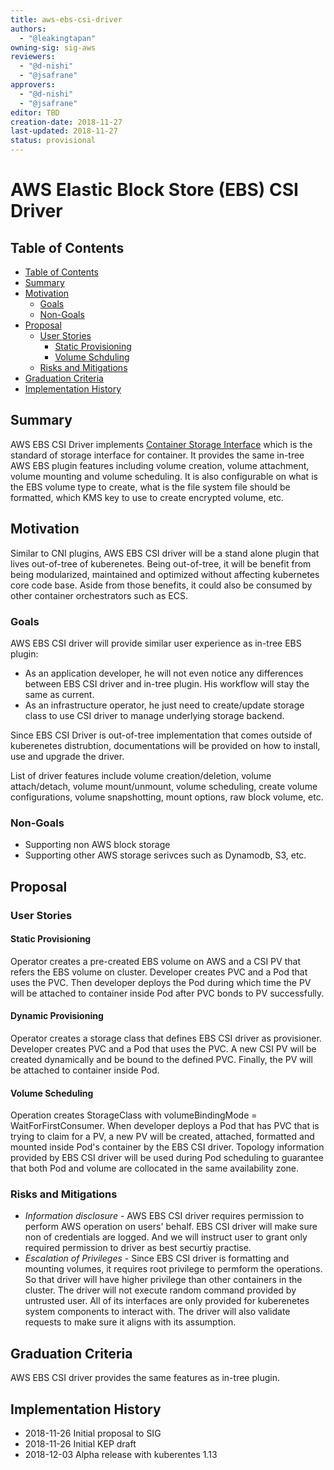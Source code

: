 ```yaml
---
title: aws-ebs-csi-driver
authors:
  - "@leakingtapan"
owning-sig: sig-aws
reviewers:
  - "@d-nishi"
  - "@jsafrane"
approvers:
  - "@d-nishi"
  - "@jsafrane"
editor: TBD
creation-date: 2018-11-27
last-updated: 2018-11-27
status: provisional
---
```


# AWS Elastic Block Store (EBS) CSI Driver

## Table of Contents

* [Table of Contents](#table-of-contents)
* [Summary](#summary)
* [Motivation](#motivation)
    * [Goals](#goals)
    * [Non-Goals](#non-goals)
* [Proposal](#proposal)
    * [User Stories](#user-stories)
        * [Static Provisioning](#static-provisioning)
        * [Volume Schduling](#volume-scheduling)
    * [Risks and Mitigations](#risks-and-mitigations)
* [Graduation Criteria](#graduation-criteria)
* [Implementation History](#implementation-history)

## Summary
AWS EBS CSI Driver implements [Container Storage Interface](https://github.com/container-storage-interface/spec/tree/master) which is the standard of storage interface for container. It provides the same in-tree AWS EBS plugin features including volume creation, volume attachment, volume mounting and volume scheduling. It is also configurable on what is the EBS volume type to create, what is the file system file should be formatted, which KMS key to use to create encrypted volume, etc.

## Motivation
Similar to CNI plugins, AWS EBS CSI driver will be a stand alone plugin that lives out-of-tree of kuberenetes. Being out-of-tree, it will be benefit from being modularized, maintained and optimized without affecting kubernetes core code base. Aside from those benefits, it could also be consumed by other container orchestrators such as ECS.

### Goals
AWS EBS CSI driver will provide similar user experience as in-tree EBS plugin:
* As an application developer, he will not even notice any differences between EBS CSI driver and in-tree plugin. His workflow will stay the same as current.
* As an infrastructure operator, he just need to create/update storage class to use CSI driver to manage underlying storage backend.

Since EBS CSI Driver is out-of-tree implementation that comes outside of kuberenetes distrubtion, documentations will be provided on how to install, use and upgrade the driver.

List of driver features include volume creation/deletion, volume attach/detach, volume mount/unmount, volume scheduling, create volume configurations, volume snapshotting, mount options, raw block volume, etc.

### Non-Goals
* Supporting non AWS block storage
* Supporting other AWS storage serivces such as Dynamodb, S3, etc.

## Proposal

### User Stories

#### Static Provisioning
Operator creates a pre-created EBS volume on AWS and a CSI PV that refers the EBS volume on cluster. Developer creates PVC and a Pod that uses the PVC. Then developer deploys the Pod during which time the PV will be attached to container inside Pod after PVC bonds to PV successfully.

#### Dynamic Provisioning
Operator creates a storage class that defines EBS CSI driver as provisioner. Developer creates PVC and a Pod that uses the PVC. A new CSI PV will be created dynamically and be bound to the defined PVC. Finally, the PV will be attached to container inside Pod.

#### Volume Scheduling
Operation creates StorageClass with  volumeBindingMode = WaitForFirstConsumer. When developer deploys a Pod that has PVC that is trying to claim for a PV, a new PV will be created, attached, formatted and mounted inside Pod&#39;s container by the EBS CSI driver. Topology information provided by EBS CSI driver will be used during Pod scheduling to guarantee that both Pod and volume are collocated in the same availability zone.

### Risks and Mitigations
* *Information disclosure* - AWS EBS CSI driver requires permission to perform AWS operation on users&#39; behalf. EBS CSI driver will make sure non of credentials are logged. And we will instruct user to grant only required permission to driver as best securtiy practise.
* *Escalation of Privileges* - Since EBS CSI driver is formatting and mounting volumes, it requires root privilege to permform the operations. So that driver will have higher privilege than other containers in the cluster. The driver will not execute random command provided by untrusted user. All of its interfaces are only provided for kuberenetes system components to interact with. The driver will also validate requests to make sure it aligns with its assumption.

## Graduation Criteria
AWS EBS CSI driver provides the same features as in-tree plugin.

## Implementation History
* 2018-11-26 Initial proposal to SIG
* 2018-11-26 Initial KEP draft
* 2018-12-03 Alpha release with kuberentes 1.13

